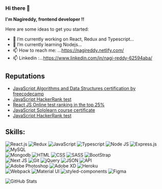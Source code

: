 ### Hi there 👋


**I'm Nagireddy, frontend developer !!** 

Here are some ideas to get you started:

- 🔭 I’m currently working on React, Redux and Typescript...
- 🌱 I’m currently learning Nodejs...
- 📫 How to reach me: ...https://nagireddy.netlify.com/
- 📫 Linkedin :...https://www.linkedin.com/in/nagi-reddy-62594aba/

## Reputations

<ul>
<li> <a href="https://www.freecodecamp.org/certification/fcccaeadb8a-c22c-4e63-ab09-9dabf3b81f78/javascript-algorithms-and-data-structures" target="_blank" rel="noopener"> JavaScript Algorithms and Data Structures certification by freecodecamp</a> </li>
<li> <a href="https://www.hackerrank.com/certificates/ad1a93fb2ee0" target="_blank" rel="noopener"> JavaScript HackerRank test </a> </li>
<li> <a href="https://app.testdome.com/cert/1c2bc7c187614b47a1167c9c0fd4304a" target="_blank" rel="noopener"> React JS Online test ranking in the top 25%</a> </li>
<li> <a href="https://www.sololearn.com/certificates/course/en/9639034/1024/landscape/png" target="_blank" rel="noopener"> JavaScript Sololearn course certificate</a> </li>
<li> <a href="https://www.hackerrank.com/certificates/41b8b2e18a74" target="_blank" rel="noopener"> JavaScript HackerRank test </a> </li>

</ul>


## Skills:

<img src="https://img.shields.io/badge/-React.js-blueviolet" alt="React.js" /> <img src="https://img.shields.io/badge/-Redux-blueviolet" alt="Redux" /> <img src="https://img.shields.io/badge/-JavaScript-blueviolet" alt="JavaScript" /> <img src="https://img.shields.io/badge/-Typescript-blue" alt="Typescript" /> <img src="https://img.shields.io/badge/-Node JS-success" alt="Node JS" /> <img src="https://img.shields.io/badge/-Express.js-gray" alt="Express.js" /> <img src="https://img.shields.io/badge/-MySQL-orange" alt="MySQL" /> <br /> <img src="https://img.shields.io/badge/-Mongodb-success" alt="Mongodb" /> <img src="https://img.shields.io/badge/-HTML-orange" alt="HTML" /> <img src="https://img.shields.io/badge/-CSS-darkblue" alt="CSS" /> <img src="https://img.shields.io/badge/-SASS-pink" alt="SASS" /> <img src="https://img.shields.io/badge/-Bootstrap-darkblue" alt="BootStrap" /> <br /> <img src="https://img.shields.io/badge/-NextJS-orange" alt="Next JS" /> <img src="https://img.shields.io/badge/-Git-black" alt="Git" /> <img src="https://img.shields.io/badge/-jQuery-black" alt="jQuery" /> <img src="https://img.shields.io/badge/-JSON-black" alt="JSON" /> <img src="https://img.shields.io/badge/-API-informational" alt="API" /> <br /> <img src="https://img.shields.io/badge/-Adobe Photoshop-darkblue" alt="Adobe Photoshop" /> <img src="https://img.shields.io/badge/-Adobe XD-darkred" alt="Adobe XD" /> <img src="https://img.shields.io/badge/-Heroku-blue" alt="Heroku" /> <br /> <img src="https://img.shields.io/badge/-Webpack-darkred" alt="Webpack" /> <img src="https://img.shields.io/badge/-Material UI-black" alt="Material UI" /> <img src="https://img.shields.io/badge/-styled components-gray" alt="styled-components" />
<img src="https://img.shields.io/badge/-Figma-blue" alt="Figma" />
<br />


![GitHub Stats](https://github-readme-stats.vercel.app/api?username=nagireddy1234&theme=radical)


